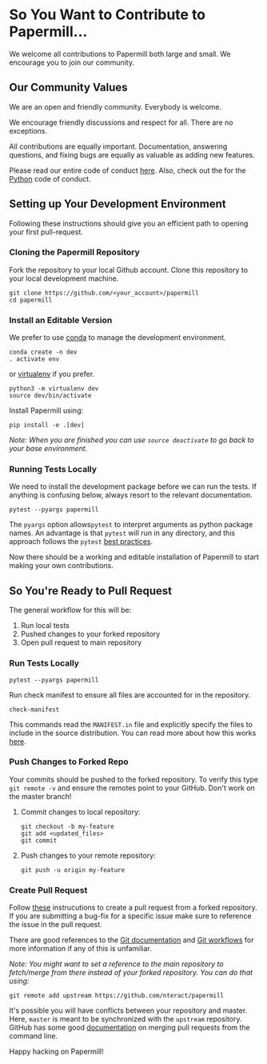 # So You Want to Contribute to Papermill...
We welcome all contributions to Papermill both large and small. We encourage you
to join our community.

## Our Community Values

We are an open and friendly community. Everybody is welcome.

We encourage friendly discussions and respect for all. There are no exceptions.

All contributions are equally important. Documentation, answering questions, and
fixing bugs are equally as valuable as adding new features.

Please read our entire code of conduct [here](https://github.com/nteract/nteract/blob/master/CODE_OF_CONDUCT.md). Also,
check out the for the [Python](https://github.com/nteract/nteract/blob/master/CODE_OF_CONDUCT.md) code of conduct.

## Setting up Your Development Environment
Following these instructions should give you an efficient path to opening your first pull-request.

### Cloning the Papermill Repository
Fork the repository to your local Github account. Clone this repository to your local development machine.
```
git clone https://github.com/<your_account>/papermill
cd papermill
```

### Install an Editable Version
We prefer to use [conda](https://conda.io/docs/user-guide/tasks/manage-environments.html) to manage the development environment. 
```
conda create -n dev
. activate env
``` 
or [virtualenv](https://packaging.python.org/guides/installing-using-pip-and-virtualenv/) if you prefer.
```
python3 -m virtualenv dev
source dev/bin/activate 
```

Install Papermill using:
```
pip install -e .[dev]
```

_Note: When you are finished you can use `source deactivate` to go back to your base environment._

### Running Tests Locally

We need to install the development package before we can run the tests. If anything is confusing below,
always resort to the relevant documentation.
```
pytest --pyargs papermill
```
The `pyargs` option allows`pytest` to interpret arguments as python package names. An advantage is that `pytest` will run in any
directory, and this approach follows the `pytest` 
[best practices](https://docs.pytest.org/en/latest/goodpractices.html#tests-as-part-of-application-code).

Now there should be a working and editable installation of Papermill to start making your own contributions.

## So You're Ready to Pull Request

The general workflow for this will be:
1. Run local tests 
2. Pushed changes to your forked repository
3. Open pull request to main repository

### Run Tests Locally

```
pytest --pyargs papermill
```

Run check manifest to ensure all files are accounted for in the repository.
```
check-manifest
```
This commands read the `MANIFEST.in` file and explicitly specify the files to include in the source distribution. You can
read more about how this works [here](https://docs.python.org/3/distutils/sourcedist.html).

### Push Changes to Forked Repo

Your commits should be pushed to the forked repository. To verify this type ```git remote -v``` and 
ensure the remotes point to your GitHub. Don't work on the master branch!

1. Commit changes to local repository:
    ```
    git checkout -b my-feature
    git add <updated_files>
    git commit
    ```
2. Push changes to your remote repository:
    ```
    git push -u origin my-feature 
    ```   
    
### Create Pull Request 

Follow [these](https://help.github.com/articles/creating-a-pull-request-from-a-fork/) instrucutions to create a
pull request from a forked repository. If you are submitting a bug-fix for a specific issue make sure to reference 
the issue in the pull request.

There are good references to the [Git documentation](https://git-scm.com/doc) and 
[Git workflows](https://docs.scipy.org/doc/numpy/dev/gitwash/development_workflow.html) 
for more information if any of this is unfamiliar.

_Note: You might want to set a reference to the main repository to fetch/merge from there instead of your forked repository.
You can do that using:_
```
git remote add upstream https://github.com/nteract/papermill
```

It's possible you will have conflicts between your repository and master. Here, `master` is meant to be synchronized
with the ```upstream``` repository.  GitHub has some good
[documentation](https://help.github.com/articles/resolving-a-merge-conflict-using-the-command-line/)
on merging pull requests from the command line.

Happy hacking on Papermill!